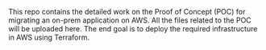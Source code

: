 This repo contains the detailed work on the Proof of Concept (POC) for migrating an on-prem application on AWS.
All the files related to the POC will be uploaded here.
The end goal is to deploy the required infrastructure in AWS using Terraform.

